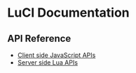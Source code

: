# LuCI Documentation

## API Reference

 - [Client side JavaScript APIs](jsapi/)
 - [Server side Lua APIs](api/index.html)
